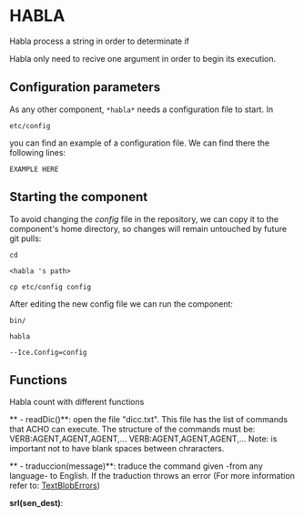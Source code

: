 # HABLA
Habla process a string in order to determinate if 

Habla only need to recive one argument in order to begin its execution. 

## Configuration parameters
As any other component,
``` *habla* ```
needs a configuration file to start. In

    etc/config

you can find an example of a configuration file. We can find there the following lines:

    EXAMPLE HERE

    
## Starting the component
To avoid changing the *config* file in the repository, we can copy it to the component's home directory, so changes will remain untouched by future git pulls:

    cd

``` <habla 's path> ```

    cp etc/config config
    
After editing the new config file we can run the component:

    bin/

```habla ```

    --Ice.Config=config



## Functions
Habla count with different functions 

** - readDic()**: open the file "dicc.txt". This file has the list of commands that ACHO can execute. The structure of the commands must be: 
    VERB:AGENT,AGENT,AGENT,...
    VERB:AGENT,AGENT,AGENT,...
Note: is important not to have blank spaces between chraracters.

** - traduccion(message)**: traduce the command given -from any language- to English. If the traduction throws an error (For more information refer to: [TextBlobErrors](http://textblob.readthedocs.io/en/dev/_modules/textblob/exceptions.html))

**srl(sen_dest)**: 








